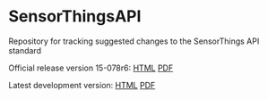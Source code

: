 # SensorThingsAPI
Repository for tracking suggested changes to the SensorThings API standard

Official release version 15-078r6: [HTML](15-078r6/15-078/15-078.html) [PDF](15-078r6/15-078/15-078.pdf)

Latest development version: [HTML](master/15-078/15-078.html) [PDF](master/15-078/15-078.pdf)
